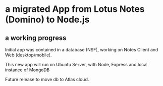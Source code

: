 # a migrated App from Lotus Notes (Domino) to Node.js

## a working progress

Initial app was contained in a database (NSF), working on Notes Client and Web
(desktop/mobile).

This new app will run on Ubuntu Server, with Node, Express and local instance of MongoDB

Future release to move db to Atlas cloud.